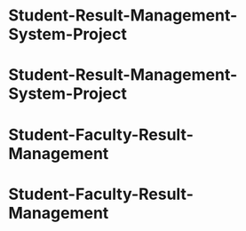 # Student-Result-Management-System-Project
# Student-Result-Management-System-Project
# Student-Faculty-Result-Management
# Student-Faculty-Result-Management
